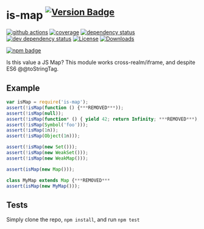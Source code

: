 # is-map <sup>[![Version Badge][2]][1]</sup>

[![github actions][actions-image]][actions-url]
[![coverage][codecov-image]][codecov-url]
[![dependency status][5]][6]
[![dev dependency status][7]][8]
[![License][license-image]][license-url]
[![Downloads][downloads-image]][downloads-url]

[![npm badge][11]][1]

Is this value a JS Map? This module works cross-realm/iframe, and despite ES6 @@toStringTag.

## Example

```js
var isMap = require('is-map');
assert(!isMap(function () {***REMOVED***));
assert(!isMap(null));
assert(!isMap(function* () { yield 42; return Infinity; ***REMOVED***);
assert(!isMap(Symbol('foo')));
assert(!isMap(1n));
assert(!isMap(Object(1n)));

assert(!isMap(new Set()));
assert(!isMap(new WeakSet()));
assert(!isMap(new WeakMap()));

assert(isMap(new Map()));

class MyMap extends Map {***REMOVED***
assert(isMap(new MyMap()));
```

## Tests
Simply clone the repo, `npm install`, and run `npm test`

[1]: https://npmjs.org/package/is-map
[2]: https://versionbadg.es/inspect-js/is-map.svg
[5]: https://david-dm.org/inspect-js/is-map.svg
[6]: https://david-dm.org/inspect-js/is-map
[7]: https://david-dm.org/inspect-js/is-map/dev-status.svg
[8]: https://david-dm.org/inspect-js/is-map#info=devDependencies
[11]: https://nodei.co/npm/is-map.png?downloads=true&stars=true
[license-image]: https://img.shields.io/npm/l/is-map.svg
[license-url]: LICENSE
[downloads-image]: https://img.shields.io/npm/dm/is-map.svg
[downloads-url]: https://npm-stat.com/charts.html?package=is-map
[codecov-image]: https://codecov.io/gh/inspect-js/is-map/branch/main/graphs/badge.svg
[codecov-url]: https://app.codecov.io/gh/inspect-js/is-map/
[actions-image]: https://img.shields.io/endpoint?url=https://github-actions-badge-u3jn4tfpocch.runkit.sh/inspect-js/is-map
[actions-url]: https://github.com/inspect-js/is-map/actions
